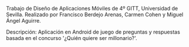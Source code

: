 
Trabajo de Diseño de Aplicaciones Móviles de 4º GITT, Universidad de Sevilla.
Realizado por Francisco Berdejo Arenas, Carmen Cohen y Miguel Ángel Aguirre.

Descripción: Aplicación en Android de juego de preguntas y respuestas basada en el concurso '¿Quién quiere ser millonario?'.
